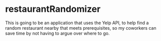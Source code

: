 # restaurantRandomizer
This is going to be an application that uses the Yelp API, to help find a random restaurant nearby that meets prerequisites, so my coworkers can save time by not having to argue over where to go. 
